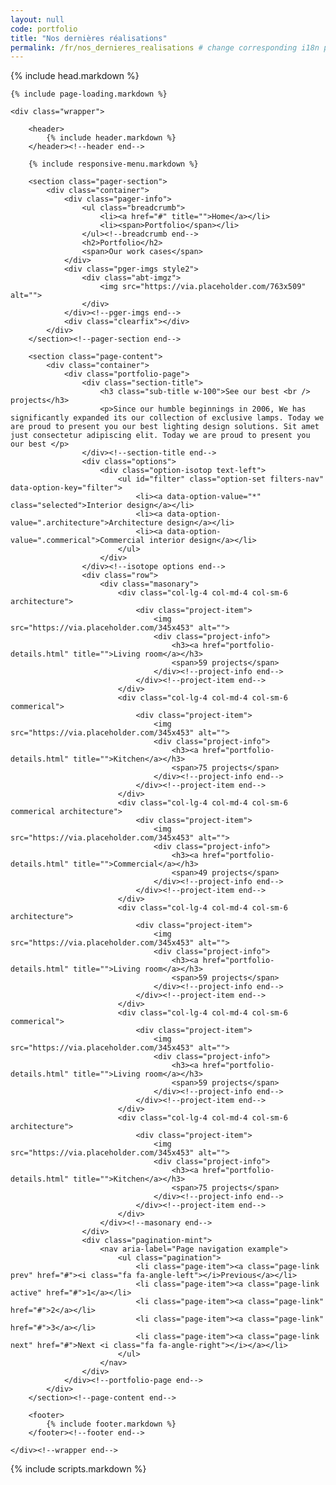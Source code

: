 ```yaml
---
layout: null
code: portfolio
title: "Nos dernières réalisations"
permalink: /fr/nos_dernieres_realisations # change corresponding i18n path variable if permalink changed here!
---
```

<html lang="en">
{% include head.markdown %}

<body>

	{% include page-loading.markdown %}

	<div class="wrapper">
			
		<header>
			{% include header.markdown %}
		</header><!--header end-->

		{% include responsive-menu.markdown %}

		<section class="pager-section">
			<div class="container">
				<div class="pager-info">
					<ul class="breadcrumb">
						<li><a href="#" title="">Home</a></li>
						<li><span>Portfolio</span></li>
					</ul><!--breadcrumb end-->
					<h2>Portfolio</h2>
					<span>Our work cases</span>
				</div>
				<div class="pger-imgs style2">
					<div class="abt-imgz">
						<img src="https://via.placeholder.com/763x509" alt="">
					</div>
				</div><!--pger-imgs end-->
				<div class="clearfix"></div>
			</div>
		</section><!--pager-section end-->

		<section class="page-content">
			<div class="container">
				<div class="portfolio-page">
					<div class="section-title">
						<h3 class="sub-title w-100">See our best <br /> projects</h3>
						<p>Since our humble beginnings in 2006, We has significantly expanded its our collection of exclusive lamps. Today we are proud to present you our best lighting design solutions. Sit amet just consectetur adipiscing elit. Today we are proud to present you our best </p>
					</div><!--section-title end-->
					<div class="options">
						<div class="option-isotop text-left">
							<ul id="filter" class="option-set filters-nav" data-option-key="filter">
								<li><a data-option-value="*" class="selected">Interior design</a></li>
								<li><a data-option-value=".architecture">Architecture design</a></li>
								<li><a data-option-value=".commerical">Commercial interior design</a></li>
							</ul>
						</div>
					</div><!--isotope options end-->
					<div class="row">
						<div class="masonary">
							<div class="col-lg-4 col-md-4 col-sm-6 architecture">
								<div class="project-item">
									<img src="https://via.placeholder.com/345x453" alt="">
									<div class="project-info">
										<h3><a href="portfolio-details.html" title="">Living room</a></h3>
										<span>59 projects</span>
									</div><!--project-info end-->
								</div><!--project-item end-->
							</div>
							<div class="col-lg-4 col-md-4 col-sm-6 commerical">
								<div class="project-item">
									<img src="https://via.placeholder.com/345x453" alt="">
									<div class="project-info">
										<h3><a href="portfolio-details.html" title="">Kitchen</a></h3>
										<span>75 projects</span>
									</div><!--project-info end-->
								</div><!--project-item end-->
							</div>
							<div class="col-lg-4 col-md-4 col-sm-6 commerical architecture">
								<div class="project-item">
									<img src="https://via.placeholder.com/345x453" alt="">
									<div class="project-info">
										<h3><a href="portfolio-details.html" title="">Commercial</a></h3>
										<span>49 projects</span>
									</div><!--project-info end-->
								</div><!--project-item end-->
							</div>
							<div class="col-lg-4 col-md-4 col-sm-6 architecture">
								<div class="project-item">
									<img src="https://via.placeholder.com/345x453" alt="">
									<div class="project-info">
										<h3><a href="portfolio-details.html" title="">Living room</a></h3>
										<span>59 projects</span>
									</div><!--project-info end-->
								</div><!--project-item end-->
							</div>
							<div class="col-lg-4 col-md-4 col-sm-6 commerical">
								<div class="project-item">
									<img src="https://via.placeholder.com/345x453" alt="">
									<div class="project-info">
										<h3><a href="portfolio-details.html" title="">Living room</a></h3>
										<span>59 projects</span>
									</div><!--project-info end-->
								</div><!--project-item end-->
							</div>
							<div class="col-lg-4 col-md-4 col-sm-6 architecture">
								<div class="project-item">
									<img src="https://via.placeholder.com/345x453" alt="">
									<div class="project-info">
										<h3><a href="portfolio-details.html" title="">Kitchen</a></h3>
										<span>75 projects</span>
									</div><!--project-info end-->
								</div><!--project-item end-->
							</div>
						</div><!--masonary end-->
					</div>
					<div class="pagination-mint">
						<nav aria-label="Page navigation example">
							<ul class="pagination">
						    	<li class="page-item"><a class="page-link prev" href="#"><i class="fa fa-angle-left"></i>Previous</a></li>
						    	<li class="page-item"><a class="page-link active" href="#">1</a></li>
						    	<li class="page-item"><a class="page-link" href="#">2</a></li>
						    	<li class="page-item"><a class="page-link" href="#">3</a></li>
						    	<li class="page-item"><a class="page-link next" href="#">Next <i class="fa fa-angle-right"></i></a></li>
						  	</ul>
						</nav>
					</div>
				</div><!--portfolio-page end-->
			</div>
		</section><!--page-content end-->

		<footer>
			{% include footer.markdown %}
		</footer><!--footer end-->

	</div><!--wrapper end-->



{% include scripts.markdown %}

</body>

</html>